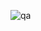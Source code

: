 ![qa](https://github.com/dea575/PMPL_Dea-Vernanda-R.N/assets/89899114/bb14f298-dd41-49b6-8e96-15740c211087)
